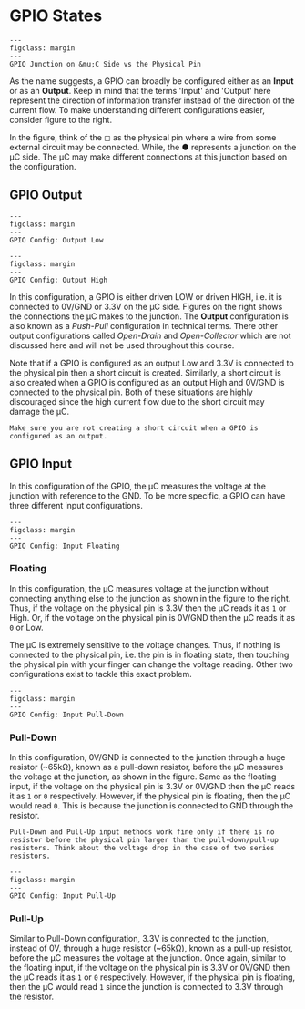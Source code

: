 # GPIO States
```{figure} ./figs/ucOut.svg
---
figclass: margin
---
GPIO Junction on &mu;C Side vs the Physical Pin
```
As the name suggests, a GPIO can broadly be configured either as an **Input** or as an **Output**. Keep in mind that the terms 'Input' and 'Output' here represent the direction of information transfer instead of the direction of the current flow. To make understanding different configurations easier, consider figure to the right.

In the figure, think of the &EmptySmallSquare; as the physical pin where a wire from some external circuit may be connected. While, the &#x25CF; represents a junction on the &mu;C side. The &mu;C may make different connections at this junction based on the configuration.

## GPIO Output
```{figure} ./figs/ucOutLow.svg
---
figclass: margin
---
GPIO Config: Output Low
```
```{figure} ./figs/ucOutHigh.svg
---
figclass: margin
---
GPIO Config: Output High
```
In this configuration, a GPIO is either driven LOW or driven HIGH, i.e. it is connected to 0V/GND or 3.3V on the &mu;C side. Figures on the right shows the connections the &mu;C makes to the junction. The **Output** configuration is also known as a *Push-Pull* configuration in technical terms. There other output configurations called *Open-Drain* and *Open-Collector* which are not discussed here and will not be used throughout this course.

Note that if a GPIO is configured as an output Low and 3.3V is connected to the physical pin then a short circuit is created. Similarly, a short circuit is also created when a GPIO is configured as an output High and 0V/GND is connected to the physical pin. Both of these situations are highly discouraged since the high current flow due to the short circuit may damage the &mu;C.
```{attention}
Make sure you are not creating a short circuit when a GPIO is configured as an output.
```

## GPIO Input
In this configuration of the GPIO, the &mu;C measures the voltage at the junction with reference to the GND. To be more specific, a GPIO can have three different input configurations.
```{figure} ./figs/ucOut.svg
---
figclass: margin
---
GPIO Config: Input Floating
```
### Floating
In this configuration, the &mu;C measures voltage at the junction without connecting anything else to the junction as shown in the figure to the right. Thus, if the voltage on the physical pin is 3.3V then the &mu;C reads it as `1` or High. Or, if the voltage on the physical pin is 0V/GND then the &mu;C reads it as `0` or Low. 

The &mu;C is extremely sensitive to the voltage changes. Thus, if nothing is connected to the physical pin, i.e. the pin is in floating state, then touching the physical pin with your finger can change the voltage reading. Other two configurations exist to tackle this exact problem.
```{figure} ./figs/ucOutPd.svg
---
figclass: margin
---
GPIO Config: Input Pull-Down
```
### Pull-Down
In this configuration, 0V/GND is connected to the junction through a huge resistor (~65k&Omega;), known as a pull-down resistor, before the &mu;C measures the voltage at the junction, as shown in the figure. Same as the floating input, if the voltage on the physical pin is 3.3V or 0V/GND then the &mu;C reads it as `1` or `0` respectively. However, if the physical pin is floating, then the &mu;C would read `0`. This is because the junction is connected to GND through the resistor.
```{note}
Pull-Down and Pull-Up input methods work fine only if there is no resistor before the physical pin larger than the pull-down/pull-up resistors. Think about the voltage drop in the case of two series resistors.
```
```{figure} ./figs/ucOutPu.svg
---
figclass: margin
---
GPIO Config: Input Pull-Up
```
### Pull-Up
Similar to Pull-Down configuration, 3.3V is connected to the junction, instead of 0V, through a huge resistor (~65k&Omega;), known as a pull-up resistor, before the &mu;C measures the voltage at the junction. Once again, similar to the floating input, if the voltage on the physical pin is 3.3V or 0V/GND then the &mu;C reads it as `1` or `0` respectively. However, if the physical pin is floating, then the &mu;C would read `1` since the junction is connected to 3.3V through the resistor.